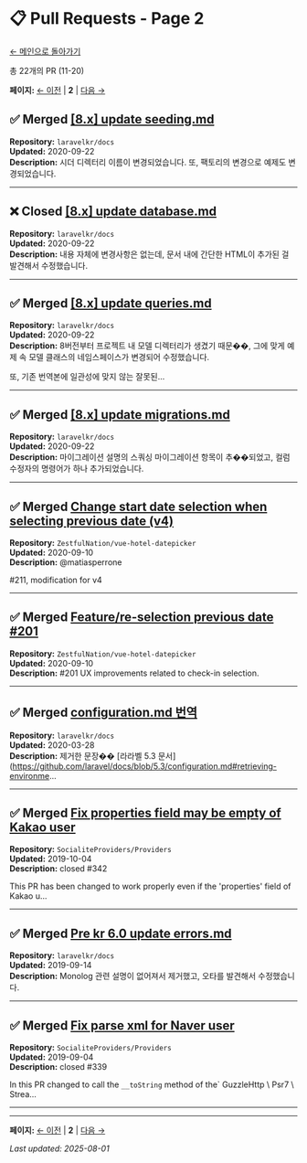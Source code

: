 # 📋 Pull Requests - Page 2

[← 메인으로 돌아가기](https://github.com/yenaryenar)

총 22개의 PR (11-20)

**페이지:** [← 이전](README.md) | **2** | [다음 →](page-3.md)

## ✅ Merged [[8.x] update seeding.md](https://github.com/laravelkr/docs/pull/324)
**Repository:** `laravelkr/docs`  
**Updated:** 2020-09-22  
**Description:** 시더 디렉터리 이름이 변경되었습니다. 또, 팩토리의 변경으로 예제도 변경되었습니다.  

---

## ❌ Closed [[8.x] update database.md](https://github.com/laravelkr/docs/pull/320)
**Repository:** `laravelkr/docs`  
**Updated:** 2020-09-22  
**Description:** 내용 자체에 변경사항은 없는데, 문서 내에 간단한 HTML이 추가된 걸 발견해서 수정했습니다.  

---

## ✅ Merged [[8.x] update queries.md](https://github.com/laravelkr/docs/pull/321)
**Repository:** `laravelkr/docs`  
**Updated:** 2020-09-22  
**Description:** 8버전부터 프로젝트 내 모델 디렉터리가 생겼기 때문��, 그에 맞게 예제 속 모델 클래스의 네임스페이스가 변경되어 수정했습니다.

또, 기존 번역본에 일관성에 맞지 않는 잘못된...  

---

## ✅ Merged [[8.x] update migrations.md](https://github.com/laravelkr/docs/pull/323)
**Repository:** `laravelkr/docs`  
**Updated:** 2020-09-22  
**Description:** 마이그레이션 설명의 스쿼싱 마이그레이션 항목이 추��되었고, 컬럼 수정자의 명령어가 하나 추가되었습니다.  

---

## ✅ Merged [Change start date selection when selecting previous date (v4)](https://github.com/ZestfulNation/vue-hotel-datepicker/pull/227)
**Repository:** `ZestfulNation/vue-hotel-datepicker`  
**Updated:** 2020-09-10  
**Description:** @matiasperrone 

#211, modification for v4
  

---

## ✅ Merged [Feature/re-selection previous date #201](https://github.com/ZestfulNation/vue-hotel-datepicker/pull/211)
**Repository:** `ZestfulNation/vue-hotel-datepicker`  
**Updated:** 2020-09-10  
**Description:** #201  UX improvements related to check-in selection.  

---

## ✅ Merged [configuration.md 번역](https://github.com/laravelkr/docs/pull/250)
**Repository:** `laravelkr/docs`  
**Updated:** 2020-03-28  
**Description:** 제거한 문장�� [라라벨 5.3 문서](https://github.com/laravel/docs/blob/5.3/configuration.md#retrieving-environme...  

---

## ✅ Merged [Fix properties field may be empty of Kakao user](https://github.com/SocialiteProviders/Providers/pull/343)
**Repository:** `SocialiteProviders/Providers`  
**Updated:** 2019-10-04  
**Description:** closed #342  

This PR has been changed to work properly even if the 'properties' field of Kakao u...  

---

## ✅ Merged [Pre kr 6.0 update errors.md](https://github.com/laravelkr/docs/pull/187)
**Repository:** `laravelkr/docs`  
**Updated:** 2019-09-14  
**Description:** Monolog 관련 설명이 없어져서 제거했고, 오타를 발견해서 수정했습니다.  

---

## ✅ Merged [Fix parse xml for Naver user](https://github.com/SocialiteProviders/Providers/pull/340)
**Repository:** `SocialiteProviders/Providers`  
**Updated:** 2019-09-04  
**Description:** closed #339 

In this PR changed to call the `__toString` method of the` GuzzleHttp \ Psr7 \ Strea...  

---


---

**페이지:** [← 이전](README.md) | **2** | [다음 →](page-3.md)


*Last updated: 2025-08-01*
